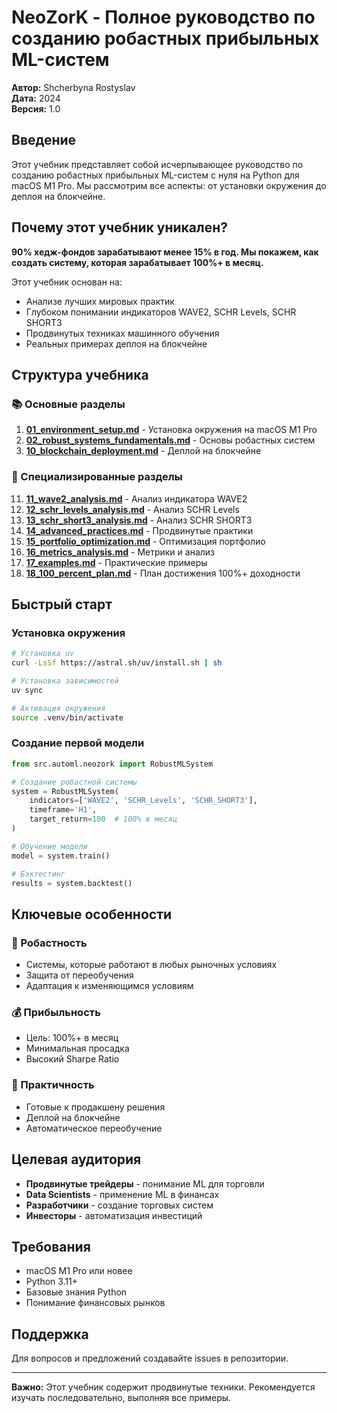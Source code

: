 # NeoZorK - Полное руководство по созданию робастных прибыльных ML-систем

**Автор:** Shcherbyna Rostyslav  
**Дата:** 2024  
**Версия:** 1.0  

## Введение

Этот учебник представляет собой исчерпывающее руководство по созданию робастных прибыльных ML-систем с нуля на Python для macOS M1 Pro. Мы рассмотрим все аспекты: от установки окружения до деплоя на блокчейне.

## Почему этот учебник уникален?

**90% хедж-фондов зарабатывают менее 15% в год. Мы покажем, как создать систему, которая зарабатывает 100%+ в месяц.**

Этот учебник основан на:
- Анализе лучших мировых практик
- Глубоком понимании индикаторов WAVE2, SCHR Levels, SCHR SHORT3
- Продвинутых техниках машинного обучения
- Реальных примерах деплоя на блокчейне

## Структура учебника

### 📚 Основные разделы

1. **[01_environment_setup.md](01_environment_setup.md)** - Установка окружения на macOS M1 Pro
2. **[02_robust_systems_fundamentals.md](02_robust_systems_fundamentals.md)** - Основы робастных систем
3. **[10_blockchain_deployment.md](10_blockchain_deployment.md)** - Деплой на блокчейне

### 🎯 Специализированные разделы

11. **[11_wave2_analysis.md](11_wave2_analysis.md)** - Анализ индикатора WAVE2
12. **[12_schr_levels_analysis.md](12_schr_levels_analysis.md)** - Анализ SCHR Levels
13. **[13_schr_short3_analysis.md](13_schr_short3_analysis.md)** - Анализ SCHR SHORT3
14. **[14_advanced_practices.md](14_advanced_practices.md)** - Продвинутые практики
15. **[15_portfolio_optimization.md](15_portfolio_optimization.md)** - Оптимизация портфолио
16. **[16_metrics_analysis.md](16_metrics_analysis.md)** - Метрики и анализ
17. **[17_examples.md](17_examples.md)** - Практические примеры
18. **[18_100_percent_plan.md](18_100_percent_plan.md)** - План достижения 100%+ доходности

## Быстрый старт

### Установка окружения

```bash
# Установка uv
curl -LsSf https://astral.sh/uv/install.sh | sh

# Установка зависимостей
uv sync

# Активация окружения
source .venv/bin/activate
```

### Создание первой модели

```python
from src.automl.neozork import RobustMLSystem

# Создание робастной системы
system = RobustMLSystem(
    indicators=['WAVE2', 'SCHR_Levels', 'SCHR_SHORT3'],
    timeframe='H1',
    target_return=100  # 100% в месяц
)

# Обучение модели
model = system.train()

# Бэктестинг
results = system.backtest()
```

## Ключевые особенности

### 🚀 Робастность
- Системы, которые работают в любых рыночных условиях
- Защита от переобучения
- Адаптация к изменяющимся условиям

### 💰 Прибыльность
- Цель: 100%+ в месяц
- Минимальная просадка
- Высокий Sharpe Ratio

### 🔧 Практичность
- Готовые к продакшену решения
- Деплой на блокчейне
- Автоматическое переобучение

## Целевая аудитория

- **Продвинутые трейдеры** - понимание ML для торговли
- **Data Scientists** - применение ML в финансах
- **Разработчики** - создание торговых систем
- **Инвесторы** - автоматизация инвестиций

## Требования

- macOS M1 Pro или новее
- Python 3.11+
- Базовые знания Python
- Понимание финансовых рынков

## Поддержка

Для вопросов и предложений создавайте issues в репозитории.

---

**Важно:** Этот учебник содержит продвинутые техники. Рекомендуется изучать последовательно, выполняя все примеры.

